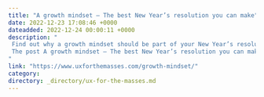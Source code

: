 ```yaml
---
title: "A growth mindset – The best New Year’s resolution you can make"
date: 2022-12-23 17:08:46 +0000
dateadded: 2022-12-24 00:00:11 +0000
description: "  
 Find out why a growth mindset should be part of your New Year’s resolutions and how to nurture your very own growth mindset. 
 The post A growth mindset – The best New Year’s resolution you can make appeared first on UXM. 
"
link: "https://www.uxforthemasses.com/growth-mindset/"
category:
directory: _directory/ux-for-the-masses.md
---
```

